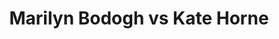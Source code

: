 ---
title: Marilyn Bodogh vs Kate Horne
player1:
  name: Bodogh, Marilyn
  percent: 74
  wins: 0
  losses: 1
player2:
  name: Horne, Kate
  percent: 88
  wins: 1
  losses: 0
games:
- player1:
    team: CA
    position: Fourth
    percent: 74
    win: 0
    loss: 1
  player2:
    team: AB
    position: Lead
    percent: 88
    win: 1
    loss: 0
  event: Hearts
  year: 1997
  draw: Round Robin(7)
  score: AB 10 - CA 7
- player1:
    team: BOD
    position: Fourth
    percent: 71
    win: 0
    loss: 1
  player2:
    team: BOR
    position: Lead
    percent: 79
    win: 1
    loss: 0
  event: Trials (Women)
  year: 1997
  draw: Round Robin(1)
  score: BOD 5 - BOR 8
---